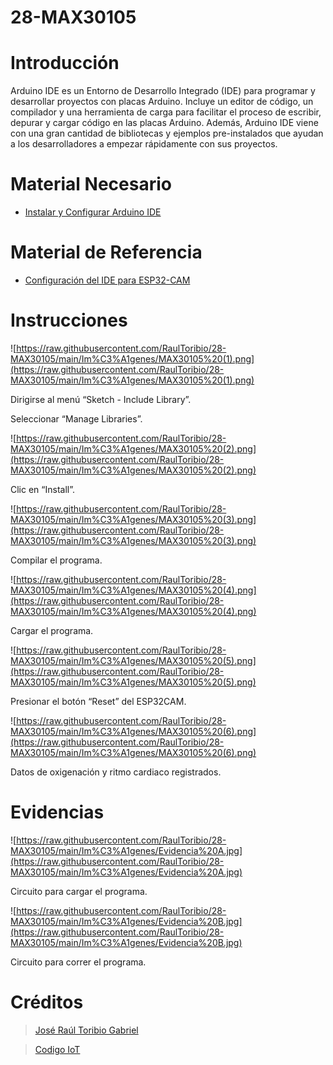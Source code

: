 # 28-MAX30105

# Introducción

Arduino IDE es un Entorno de Desarrollo Integrado (IDE) para programar y desarrollar proyectos con placas Arduino. Incluye un editor de código, un compilador y una herramienta de carga para facilitar el proceso de escribir, depurar y cargar código en las placas Arduino. Además, Arduino IDE viene con una gran cantidad de bibliotecas y ejemplos pre-instalados que ayudan a los desarrolladores a empezar rápidamente con sus proyectos.

# Material Necesario

- [Instalar y Configurar Arduino IDE](https://github.com/RaulToribio/23-Instalar-y-Configurar-Arduino-IDE)

# Material de Referencia

- [Configuración del IDE para ESP32-CAM](https://edu.codigoiot.com/course/view.php?id=850)

# Instrucciones

![https://raw.githubusercontent.com/RaulToribio/28-MAX30105/main/Im%C3%A1genes/MAX30105%20(1).png](https://raw.githubusercontent.com/RaulToribio/28-MAX30105/main/Im%C3%A1genes/MAX30105%20(1).png)

Dirigirse al menú “Sketch - Include Library”.

Seleccionar “Manage Libraries”.

![https://raw.githubusercontent.com/RaulToribio/28-MAX30105/main/Im%C3%A1genes/MAX30105%20(2).png](https://raw.githubusercontent.com/RaulToribio/28-MAX30105/main/Im%C3%A1genes/MAX30105%20(2).png)

Clic en “Install”.

![https://raw.githubusercontent.com/RaulToribio/28-MAX30105/main/Im%C3%A1genes/MAX30105%20(3).png](https://raw.githubusercontent.com/RaulToribio/28-MAX30105/main/Im%C3%A1genes/MAX30105%20(3).png)

Compilar el programa.

![https://raw.githubusercontent.com/RaulToribio/28-MAX30105/main/Im%C3%A1genes/MAX30105%20(4).png](https://raw.githubusercontent.com/RaulToribio/28-MAX30105/main/Im%C3%A1genes/MAX30105%20(4).png)

Cargar el programa.

![https://raw.githubusercontent.com/RaulToribio/28-MAX30105/main/Im%C3%A1genes/MAX30105%20(5).png](https://raw.githubusercontent.com/RaulToribio/28-MAX30105/main/Im%C3%A1genes/MAX30105%20(5).png)

Presionar el botón “Reset” del ESP32CAM.

![https://raw.githubusercontent.com/RaulToribio/28-MAX30105/main/Im%C3%A1genes/MAX30105%20(6).png](https://raw.githubusercontent.com/RaulToribio/28-MAX30105/main/Im%C3%A1genes/MAX30105%20(6).png)

Datos de oxigenación y ritmo cardiaco registrados.

# Evidencias

![https://raw.githubusercontent.com/RaulToribio/28-MAX30105/main/Im%C3%A1genes/Evidencia%20A.jpg](https://raw.githubusercontent.com/RaulToribio/28-MAX30105/main/Im%C3%A1genes/Evidencia%20A.jpg)

Circuito para cargar el programa.

![https://raw.githubusercontent.com/RaulToribio/28-MAX30105/main/Im%C3%A1genes/Evidencia%20B.jpg](https://raw.githubusercontent.com/RaulToribio/28-MAX30105/main/Im%C3%A1genes/Evidencia%20B.jpg)

Circuito para correr el programa.

# Créditos

> [José Raúl Toribio Gabriel](https://github.com/RaulToribio)
> 

> [Codigo IoT](https://github.com/codigo-iot)
>